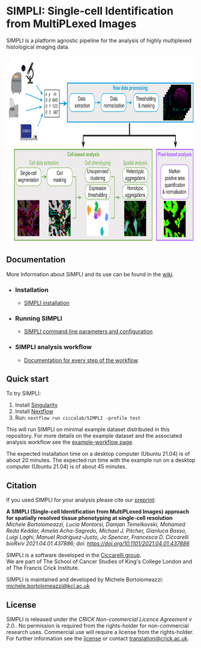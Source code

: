 # SIMPLI: Single-cell Identification from MultiPLexed Images

SIMPLI is a platform agnostic pipeline for the analysis of highly multiplexed histological imaging data.  
    
<img src="assets/Fig1.png" width="829" height="500">

## Documentation
More Information about SIMPLI and its use can be found in the [wiki](https://github.com/ciccalab/SIMPLI/wiki). 

- ### Installation
    + [SIMPLI installation](https://github.com/ciccalab/SIMPLI/wiki/Installation)

- ### Running SIMPLI
    + [SIMPLI command line parameters and configuration](https://github.com/ciccalab/SIMPLI/wiki/Run)

- ### SIMPLI analysis workflow 
    + [Documentation for every step of the workflow](https://github.com/ciccalab/SIMPLI/wiki/Run)

## Quick start
To try SIMPLI:
1. Install [Singularity](https://sylabs.io/guides/3.7/admin-guide/installation.html)
2. Install [Nextflow](https://www.nextflow.io/docs/latest/getstarted.html#installation)
3. Run:  `nextflow run ciccalab/SIMPLI -profile test`

This will run SIMPLI on minimal example dataset distributed in this repository.
For more details on the example dataset and the associated analysis workflow see the [example-workflow page](https://github.com/ciccalab/SIMPLI/wiki/Analysis).

The expected installation time on a desktop computer (Ubuntu 21.04) is of about 20 minutes. 
The expected run time with the example run on a desktop computer (Ubuntu 21.04) is of about 45 minutes. 

## Citation
If you used SIMPLI for your analysis please cite our [preprint](https://doi.org/10.1101/2021.04.01.437886):

**A SIMPLI (Single-cell Identification from MultiPLexed Images) approach for spatially resolved tissue phenotyping at single-cell resolution**  
*Michele Bortolomeazzi, Lucia Montorsi, Damjan Temelkovski, Mohamed Reda Keddar, Amelia Acha-Sagredo, Michael J. Pitcher, Gianluca Basso, Luigi Laghi, Manuel Rodriguez-Justo, Jo Spencer, Francesca D. Ciccarelli
bioRxiv 2021.04.01.437886; doi: https://doi.org/10.1101/2021.04.01.437886*

SIMPLI is a software developed in the [Ciccarelli group](https://www.crick.ac.uk/research/labs/francesca-ciccarelli).  
We are part of The School of Cancer Studies of King's College London and of The Francis Crick Institute.  

SIMPLI is maintained and developed by Michele Bortolomeazzi: michele.bortolomeazzi@kcl.ac.uk

## License
SIMPLI is released under the *CRICK Non-commercial Licence Agreement v 2.0.*. No permission is required from the rights-holder for non-commercial research uses. Commercial use will require a license from the rights-holder. For further information see the [license](https://raw.githubusercontent.com/ciccalab/SIMPLI/master/LICENSE) or contact translation@crick.ac.uk. 

